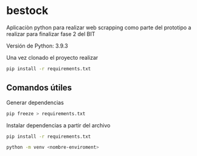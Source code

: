 # bestock
Aplicaciòn python para realizar web scrapping como parte del prototipo a realizar para finalizar fase 2 del BIT

Versión de Python: 3.9.3

Una vez clonado el proyecto realizar

```bash
pip install -r requirements.txt
```

## Comandos útiles

Generar dependencias

```bash
pip freeze > requirements.txt
```

Instalar dependencias a partir del archivo

```bash
pip install -r requirements.txt
```

```bash
python -m venv <nombre-enviroment>
```